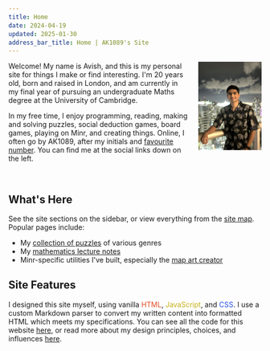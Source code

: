 ```yaml
---
title: Home
date: 2024-04-19
updated: 2025-01-30
address_bar_title: Home | AK1089's Site
---
```


</p><img src="/assets/images/portrait.avif" alt="A picture of me" style="float: right !important; width: 25% !important; margin-left: 20px !important; margin-bottom: 10px !important; border: none !important; padding: 0 !important; filter: brightness(1.2) !important; box-shadow: none !important;" /><p>

Welcome! My name is Avish, and this is my personal site for things I make or find interesting. I'm 20 years old, born and raised in London, and am currently in my final year of pursuing an undergraduate Maths degree at the University of Cambridge.

In my free time, I enjoy programming, reading, making and solving puzzles, social deduction games, board games, playing on Minr, and creating things. Online, I often go by AK1089, after my initials and [favourite number](https://en.wikipedia.org/wiki/1089_%28number%29#In_magic). You can find me at the social links down on the left.

<br>

## What's Here

See the site sections on the sidebar, or view everything from the [site map](map). Popular pages include:
 
- My [collection of puzzles](/puzzles) of various genres
- My [mathematics lecture notes](/maths/notes)
- Minr-specific utilities I've built, especially the [map art creator](/minr/map-art)

## Site Features

I designed this site myself, using vanilla <span style="color: #e34c26">HTML</span>,  <span style="color: #c4b018">JavaScript</span>, and  <span style="color: #264de4">CSS</span>.  I use a custom Markdown parser to convert my written content into formatted HTML which meets my specifications. You can see all the code for this website [here](https://github.com/AK1089/ak1089.github.io), or read more about my design principles, choices, and influences [here](/other/design).
